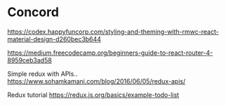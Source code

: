 # Concord

https://codex.happyfuncorp.com/styling-and-theming-with-rmwc-react-material-design-d260bec3b644

https://medium.freecodecamp.org/beginners-guide-to-react-router-4-8959ceb3ad58

Simple redux with APIs..
https://www.sohamkamani.com/blog/2016/06/05/redux-apis/

Redux tutorial
https://redux.js.org/basics/example-todo-list

